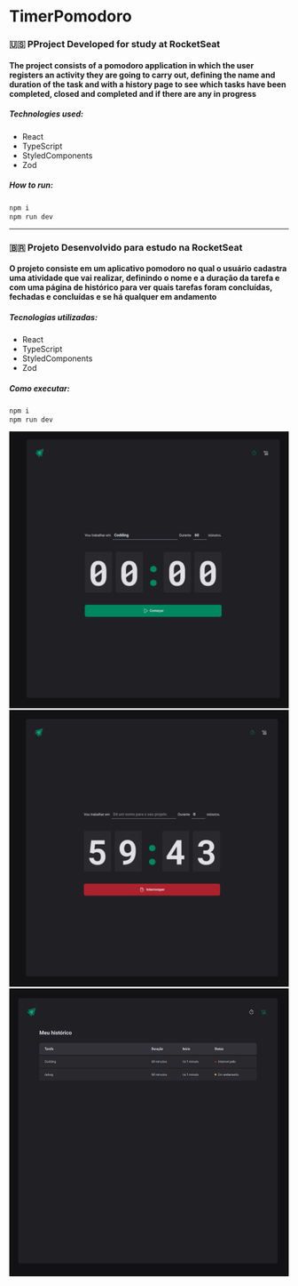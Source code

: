 # TimerPomodoro

### 🇺🇸 PProject Developed for study at RocketSeat

#### The project consists of a pomodoro application in which the user registers an activity they are going to carry out, defining the name and duration of the task and with a history page to see which tasks have been completed, closed and completed and if there are any in progress

##### Technologies used:

- React
- TypeScript
- StyledComponents
- Zod

##### How to run:

``` 
npm i 
npm run dev
```

___
### 🇧🇷 Projeto Desenvolvido para estudo na RocketSeat

#### O projeto consiste em um aplicativo pomodoro no qual o usuário cadastra uma atividade que vai realizar, definindo o nome e a duração da tarefa e com uma página de histórico para ver quais tarefas foram concluídas, fechadas e concluídas e se há qualquer em andamento 

##### Tecnologias utilizadas: 
- React
- TypeScript
- StyledComponents
- Zod

##### Como executar:
``` 
npm i 
npm run dev
```

![alt text](https://github.com/MarcosVOS/timer-pomodoro/blob/main/docs/images/Home.png)
![alt text](https://github.com/MarcosVOS/timer-pomodoro/blob/main/docs/images/HomeCount.png)
![alt text](https://github.com/MarcosVOS/timer-pomodoro/blob/main/docs/images/History.png)

